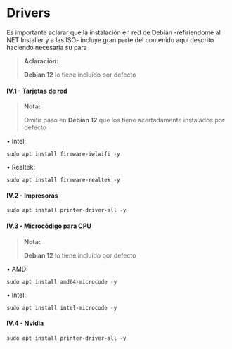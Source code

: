 # Drivers

Es importante aclarar que la instalación en red de Debian -refiriendome al NET Installer y a las ISO- incluye gran parte del contenido aquí descrito haciendo necesaria su para

> **Aclaración:**
> <p> <p>
>  
> **Debian 12** lo tiene incluído por defecto

#### IV.1 - Tarjetas de red 

> **Nota:**
> <p> <p>
>  
> Omitir paso en **Debian 12** que los tiene acertadamente instalados por defecto 

• Intel:

~~~
sudo apt install firmware-iwlwifi -y
~~~

• Realtek:

~~~
sudo apt install firmware-realtek -y
~~~


#### IV.2 - Impresoras 

~~~
sudo apt install printer-driver-all -y
~~~


#### IV.3 - Microcódigo para CPU

> **Nota:**
> <p> <p>
>  
> **Debian 12** lo tiene incluído por defecto

• AMD:

~~~
sudo apt install amd64-microcode -y
~~~

• Intel:

~~~
sudo apt install intel-microcode -y
~~~


#### IV.4 - Nvidia 

~~~
sudo apt install printer-driver-all -y
~~~
